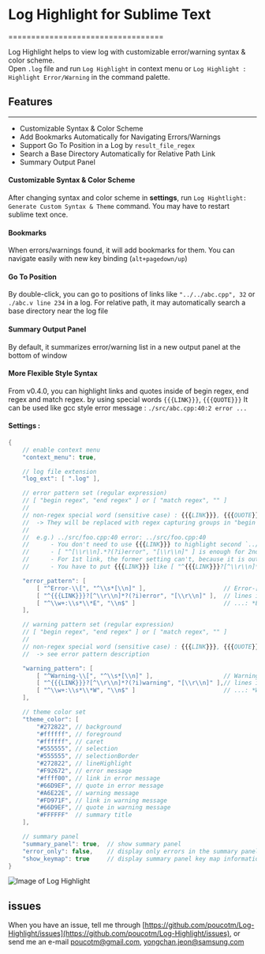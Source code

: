 # Log Highlight for Sublime Text
==================================

Log Highlight helps to view log with customizable error/warning syntax & color scheme.  
Open `.log` file and run `Log Highlight` in context menu or `Log Highlight : Highlight Error/Warning` in the command palette.

## Features
***********

 * Customizable Syntax & Color Scheme
 * Add Bookmarks Automatically for Navigating Errors/Warnings
 * Support Go To Position in a Log by `result_file_regex`
 * Search a Base Directory Automatically for Relative Path Link
 * Summary Output Panel

#### Customizable Syntax & Color Scheme

After changing syntax and color scheme in **settings**, run `Log Hightlight: Generate Custom Syntax & Theme` command. You may have to restart sublime text once.

#### Bookmarks

When errors/warnings found, it will add bookmarks for them. You can navigate easily with new key binding (`alt+pagedown/up`)

#### Go To Position

By double-click, you can go to positions of links like `"../../abc.cpp", 32` or `./abc.v line 234` in a log. For relative path, it may automatically search a base directory near the log file

#### Summary Output Panel

By default, it summarizes error/warning list in a new output panel at the bottom of window

#### More Flexible Style Syntax

From v0.4.0, you can highlight links and quotes inside of begin regex, end regex and match regex. by using special words `{{{LINK}}}`, `{{{QUOTE}}}`
It can be used like gcc style error message : `./src/abc.cpp:40:2 error ...`

#### Settings :

```java
{
	// enable context menu
	"context_menu": true,

	// log file extension
	"log_ext": [ ".log" ],

	// error pattern set (regular expression)
	// [ "begin regex", "end regex" ] or [ "match regex", "" ]
	//
	// non-regex special word (sensitive case) : {{{LINK}}}, {{{QUOTE}}}
	//  -> They will be replaced with regex capturing groups in "begin regex", "end regex" or "match regex" for LINK regex, QUOTE regex
	//
	//  e.g.) ../src/foo.cpp:40 error: ../src/foo.cpp:40
	//      - You don't need to use {{{LINK}}} to highlight second `../src/foo.cpp` link, because it is inside of begin ~ end
	//      - [ "^[\\r\\n].*?(?i)error", "[\\r\\n]" ] is enough for 2nd link
	//      - For 1st link, the former setting can't, because it is outside of begin ~ end
	//      - You have to put {{{LINK}}} like [ "^{{{LINK}}}?[^\\r\\n]*?(?i)error", "[\\r\\n]" ]

	"error_pattern": [
		[ "^Error-\\[", "^\\s*[\\n]" ],                      // Error-[ ~ next empty line
		[ "^{{{LINK}}}?[^\\r\\n]*?(?i)error", "[\\r\\n]" ],  // lines including 'error' with ignore case with a link in front of 'error'
		[ "^\\w+:\\s*\\*E", "\\n$" ]                         // ...: *E ...
	],

	// warning pattern set (regular expression)
	// [ "begin regex", "end regex" ] or [ "match regex", "" ]
	//
	// non-regex special word (sensitive case) : {{{LINK}}}, {{{QUOTE}}}
	//  -> see error pattern description

	"warning_pattern": [
		[ "^Warning-\\[", "^\\s*[\\n]" ],                    // Warning-[ ~ next empty line
		[ "^{{{LINK}}}?[^\\r\\n]*?(?i)warning", "[\\r\\n]" ],// lines including 'warning' with ignore case with a link in front of 'warning'
		[ "^\\w+:\\s*\\*W", "\\n$" ]                         // ...: *W ...
	],

	// theme color set
	"theme_color": [
		"#272822", // background
		"#ffffff", // foreground
		"#ffffff", // caret
		"#555555", // selection
		"#555555", // selectionBorder
		"#272822", // lineHighlight
		"#F92672", // error message
		"#ffff00", // link in error message
		"#66D9EF", // quote in error message
		"#A6E22E", // warning message
		"#FD971F", // link in warning message
		"#66D9EF", // quote in warning message
		"#FFFFFF"  // summary title
	],

	// summary panel
	"summary_panel": true,  // show summary panel
	"error_only": false,    // display only errors in the summary panel
	"show_keymap": true     // display summary panel key map information
}
```

![Image of Log Highlight](https://raw.githubusercontent.com/poucotm/Links/master/image/log_highlight.gif)

## issues

When you have an issue, tell me through [https://github.com/poucotm/Log-Highlight/issues](https://github.com/poucotm/Log-Highlight/issues), or send me an e-mail poucotm@gmail.com, yongchan.jeon@samsung.com